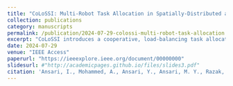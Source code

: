 ```yaml
---
title: "CoLoSSI: Multi-Robot Task Allocation in Spatially-Distributed and Communication Restricted Environments"
collection: publications
category: manuscripts
permalink: /publication/2024-07-29-colossi-multi-robot-task-allocation
excerpt: "CoLoSSI introduces a cooperative, load-balancing task allocation framework for multi-robot systems, addressing non-atomic task models and enabling cooperation in communication-restricted environments."
date: 2024-07-29
venue: "IEEE Access"
paperurl: "https://ieeexplore.ieee.org/document/00000000"
slidesurl: #"http://academicpages.github.io/files/slides3.pdf"
citation: 'Ansari, I., Mohammed, A., Ansari, Y., Ansari, M. Y., Razak, S., & Flushing, E. F. (2024). CoLoSSI: Multi-Robot Task Allocation in Spatially-Distributed and Communication Restricted Environments. <i>IEEE Access</i>.'
---
```

